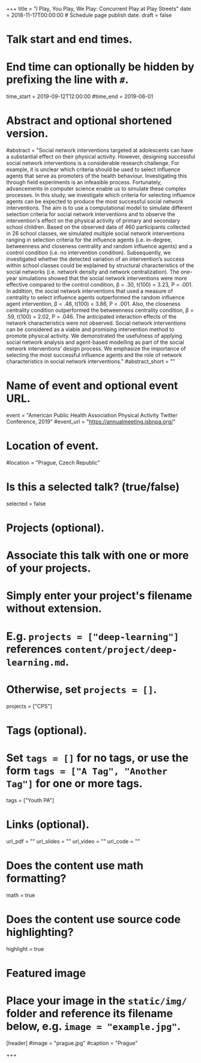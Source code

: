 +++
title = "I Play, You Play, We Play: Concurrent Play at Play Streets"
date = 2018-11-17T00:00:00  # Schedule page publish date.
draft = false

# Talk start and end times.
# End time can optionally be hidden by prefixing the line with `#`.
time_start = 2019-09-12T12:00:00
#time_end = 2019-06-01

# Abstract and optional shortened version.
#abstract = "Social network interventions targeted at adolescents can have a substantial effect on their physical activity. However, designing successful social network interventions is a considerable research challenge. For example, it is unclear which criteria should be used to select influence agents that serve as promoters of the health behaviour. Investigating this through field experiments is an infeasible process. Fortunately, advancements in computer science enable us to simulate these complex processes. In this study, we investigate which criteria for selecting influence agents can be expected to produce the most successful social network interventions. The aim is to use a computational model to simulate different selection criteria for social network interventions and to observe the intervention's effect on the physical activity of primary and secondary school children. Based on the observed data of 460 participants collected in 26 school classes, we simulated multiple social network interventions ranging in selection criteria for the influence agents (i.e. in-degree, betweenness and closeness centrality and random influence agents) and a control condition (i.e. no intervention condition). Subsequently, we investigated whether the detected variation of an intervention’s success within school classes could be explained by structural characteristics of the social networks (i.e. network density and network centralization). The one-year simulations showed that the social network interventions were more effective compared to the control condition, β = .30, t(100) = 3.23, P = .001. In addition, the social network interventions that used a measure of centrality to select influence agents outperformed the random influence agent intervention, β = .46, t(100) = 3.86, P < .001. Also, the closeness centrality condition outperformed the betweenness centrality condition, β = .59, t(100) = 2.02, P = .046. The anticipated interaction effects of the network characteristics were not observed. Social network interventions can be considered as a viable and promising intervention method to promote physical activity. We demonstrated the usefulness of applying social network analysis and agent-based modelling as part of the social network interventions’ design process. We emphasize the importance of selecting the most successful influence agents and the role of network characteristics in social network interventions."
#abstract_short = ""

# Name of event and optional event URL.
event = "American Public Health Association Physical Activity Twitter Conference, 2019"
#event_url = "https://annualmeeting.isbnpa.org/"

# Location of event.
#location = "Prague, Czech Republic"

# Is this a selected talk? (true/false)
selected = false

# Projects (optional).
#   Associate this talk with one or more of your projects.
#   Simply enter your project's filename without extension.
#   E.g. `projects = ["deep-learning"]` references `content/project/deep-learning.md`.
#   Otherwise, set `projects = []`.
projects = ["CPS"]

# Tags (optional).
#   Set `tags = []` for no tags, or use the form `tags = ["A Tag", "Another Tag"]` for one or more tags.
tags = ["Youth PA"]

# Links (optional).
url_pdf = ""
url_slides = ""
url_video = ""
url_code = ""

# Does the content use math formatting?
math = true

# Does the content use source code highlighting?
highlight = true

# Featured image
# Place your image in the `static/img/` folder and reference its filename below, e.g. `image = "example.jpg"`.
[header]
#image = "prague.jpg"
#caption = "Prague"

+++
